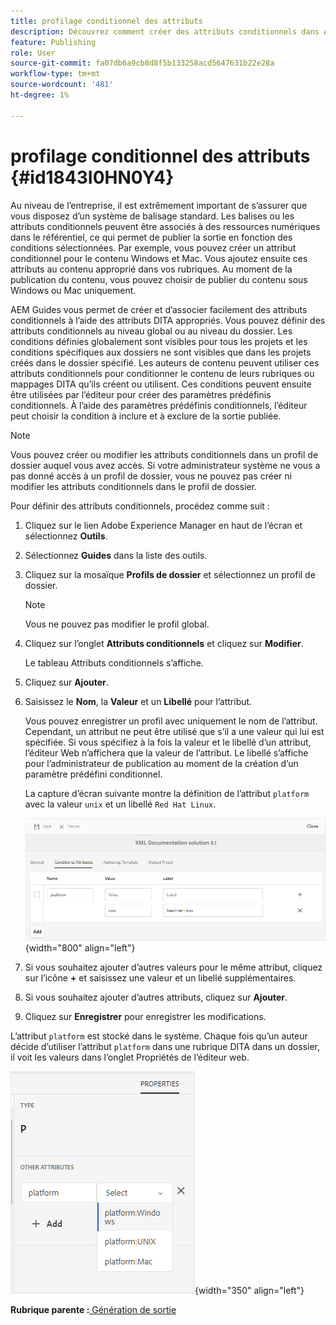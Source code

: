 ```yaml
---
title: profilage conditionnel des attributs
description: Découvrez comment créer des attributs conditionnels dans AEM Guides. Utilisez des attributs conditionnels dans le dossier et les profils globaux pour conditionner votre contenu.
feature: Publishing
role: User
source-git-commit: fa07db6a9cb8d8f5b133258acd5647631b22e28a
workflow-type: tm+mt
source-wordcount: '481'
ht-degree: 1%

---
```


# profilage conditionnel des attributs {#id1843I0HN0Y4}

Au niveau de l’entreprise, il est extrêmement important de s’assurer que vous disposez d’un système de balisage standard. Les balises ou les attributs conditionnels peuvent être associés à des ressources numériques dans le référentiel, ce qui permet de publier la sortie en fonction des conditions sélectionnées. Par exemple, vous pouvez créer un attribut conditionnel pour le contenu Windows et Mac. Vous ajoutez ensuite ces attributs au contenu approprié dans vos rubriques. Au moment de la publication du contenu, vous pouvez choisir de publier du contenu sous Windows ou Mac uniquement.

AEM Guides vous permet de créer et d’associer facilement des attributs conditionnels à l’aide des attributs DITA appropriés. Vous pouvez définir des attributs conditionnels au niveau global ou au niveau du dossier. Les conditions définies globalement sont visibles pour tous les projets et les conditions spécifiques aux dossiers ne sont visibles que dans les projets créés dans le dossier spécifié. Les auteurs de contenu peuvent utiliser ces attributs conditionnels pour conditionner le contenu de leurs rubriques ou mappages DITA qu’ils créent ou utilisent. Ces conditions peuvent ensuite être utilisées par l’éditeur pour créer des paramètres prédéfinis conditionnels. À l’aide des paramètres prédéfinis conditionnels, l’éditeur peut choisir la condition à inclure et à exclure de la sortie publiée.

>[!NOTE]
>
> Vous pouvez créer ou modifier les attributs conditionnels dans un profil de dossier auquel vous avez accès. Si votre administrateur système ne vous a pas donné accès à un profil de dossier, vous ne pouvez pas créer ni modifier les attributs conditionnels dans le profil de dossier.

Pour définir des attributs conditionnels, procédez comme suit :

1. Cliquez sur le lien Adobe Experience Manager en haut de l’écran et sélectionnez **Outils**.

1. Sélectionnez **Guides** dans la liste des outils.

1. Cliquez sur la mosaïque **Profils de dossier** et sélectionnez un profil de dossier.

   >[!NOTE]
   >
   > Vous ne pouvez pas modifier le profil global.

1. Cliquez sur l’onglet **Attributs conditionnels** et cliquez sur **Modifier**.

   Le tableau Attributs conditionnels s’affiche.

1. Cliquez sur **Ajouter**.

1. Saisissez le **Nom**, la **Valeur** et un **Libellé** pour l’attribut.

   Vous pouvez enregistrer un profil avec uniquement le nom de l’attribut. Cependant, un attribut ne peut être utilisé que s’il a une valeur qui lui est spécifiée. Si vous spécifiez à la fois la valeur et le libellé d’un attribut, l’éditeur Web n’affichera que la valeur de l’attribut. Le libellé s’affiche pour l’administrateur de publication au moment de la création d’un paramètre prédéfini conditionnel.

   La capture d’écran suivante montre la définition de l’attribut `platform` avec la valeur `unix` et un libellé `Red Hat Linux`.

   ![](images/add-profile.png){width="800" align="left"}

1. Si vous souhaitez ajouter d’autres valeurs pour le même attribut, cliquez sur l’icône **+** et saisissez une valeur et un libellé supplémentaires.

1. Si vous souhaitez ajouter d’autres attributs, cliquez sur **Ajouter**.

1. Cliquez sur **Enregistrer** pour enregistrer les modifications.


L’attribut `platform` est stocké dans le système. Chaque fois qu’un auteur décide d’utiliser l’attribut `platform` dans une rubrique DITA dans un dossier, il voit les valeurs dans l’onglet Propriétés de l’éditeur web.

![](images/properties-tab.png){width="350" align="left"}

**Rubrique parente :**[ Génération de sortie](generate-output.md)
